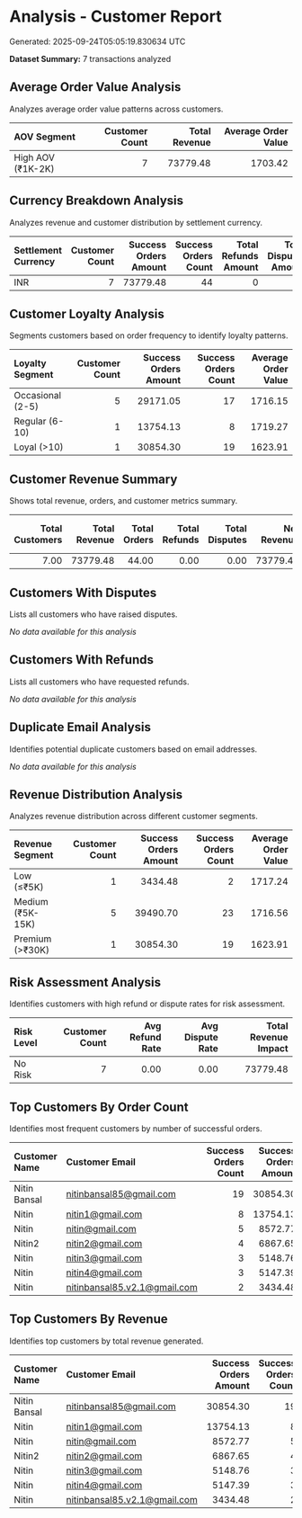 # Analysis - Customer Report

Generated: 2025-09-24T05:05:19.830634 UTC

**Dataset Summary:** 7 transactions analyzed

## Average Order Value Analysis

Analyzes average order value patterns across customers.

| AOV Segment       |   Customer Count |   Total Revenue |   Average Order Value |
|:------------------|-----------------:|----------------:|----------------------:|
| High AOV (₹1K-2K) |                7 |        73779.48 |               1703.42 |

## Currency Breakdown Analysis

Analyzes revenue and customer distribution by settlement currency.

| Settlement Currency   |   Customer Count |   Success Orders Amount |   Success Orders Count |   Total Refunds Amount |   Total Disputes Amount |   Net Revenue |
|:----------------------|-----------------:|------------------------:|-----------------------:|-----------------------:|------------------------:|--------------:|
| INR                   |                7 |                73779.48 |                     44 |                      0 |                       0 |      73779.48 |

## Customer Loyalty Analysis

Segments customers based on order frequency to identify loyalty patterns.

| Loyalty Segment   |   Customer Count |   Success Orders Amount |   Success Orders Count |   Average Order Value |
|:------------------|-----------------:|------------------------:|-----------------------:|----------------------:|
| Occasional (2-5)  |                5 |                29171.05 |                     17 |               1716.15 |
| Regular (6-10)    |                1 |                13754.13 |                      8 |               1719.27 |
| Loyal (>10)       |                1 |                30854.30 |                     19 |               1623.91 |

## Customer Revenue Summary

Shows total revenue, orders, and customer metrics summary.

|   Total Customers |   Total Revenue |   Total Orders |   Total Refunds |   Total Disputes |   Net Revenue |   Average Order Value |
|------------------:|----------------:|---------------:|----------------:|-----------------:|--------------:|----------------------:|
|              7.00 |        73779.48 |          44.00 |            0.00 |             0.00 |      73779.48 |               1676.81 |

## Customers With Disputes

Lists all customers who have raised disputes.

*No data available for this analysis*

## Customers With Refunds

Lists all customers who have requested refunds.

*No data available for this analysis*

## Duplicate Email Analysis

Identifies potential duplicate customers based on email addresses.

*No data available for this analysis*

## Revenue Distribution Analysis

Analyzes revenue distribution across different customer segments.

| Revenue Segment   |   Customer Count |   Success Orders Amount |   Success Orders Count |   Average Order Value |
|:------------------|-----------------:|------------------------:|-----------------------:|----------------------:|
| Low (≤₹5K)        |                1 |                 3434.48 |                      2 |               1717.24 |
| Medium (₹5K-15K)  |                5 |                39490.70 |                     23 |               1716.56 |
| Premium (>₹30K)   |                1 |                30854.30 |                     19 |               1623.91 |

## Risk Assessment Analysis

Identifies customers with high refund or dispute rates for risk assessment.

| Risk Level   |   Customer Count |   Avg Refund Rate |   Avg Dispute Rate |   Total Revenue Impact |
|:-------------|-----------------:|------------------:|-------------------:|-----------------------:|
| No Risk      |                7 |              0.00 |               0.00 |               73779.48 |

## Top Customers By Order Count

Identifies most frequent customers by number of successful orders.

| Customer Name   | Customer Email               |   Success Orders Count |   Success Orders Amount |   Average Order Value |
|:----------------|:-----------------------------|-----------------------:|------------------------:|----------------------:|
| Nitin Bansal    | nitinbansal85@gmail.com      |                     19 |                30854.30 |               1623.91 |
| Nitin           | nitin1@gmail.com             |                      8 |                13754.13 |               1719.27 |
| Nitin           | nitin@gmail.com              |                      5 |                 8572.77 |               1714.55 |
| Nitin2          | nitin2@gmail.com             |                      4 |                 6867.65 |               1716.91 |
| Nitin           | nitin3@gmail.com             |                      3 |                 5148.76 |               1716.25 |
| Nitin           | nitin4@gmail.com             |                      3 |                 5147.39 |               1715.80 |
| Nitin           | nitinbansal85.v2.1@gmail.com |                      2 |                 3434.48 |               1717.24 |

## Top Customers By Revenue

Identifies top customers by total revenue generated.

| Customer Name   | Customer Email               |   Success Orders Amount |   Success Orders Count |   Average Order Value |
|:----------------|:-----------------------------|------------------------:|-----------------------:|----------------------:|
| Nitin Bansal    | nitinbansal85@gmail.com      |                30854.30 |                     19 |               1623.91 |
| Nitin           | nitin1@gmail.com             |                13754.13 |                      8 |               1719.27 |
| Nitin           | nitin@gmail.com              |                 8572.77 |                      5 |               1714.55 |
| Nitin2          | nitin2@gmail.com             |                 6867.65 |                      4 |               1716.91 |
| Nitin           | nitin3@gmail.com             |                 5148.76 |                      3 |               1716.25 |
| Nitin           | nitin4@gmail.com             |                 5147.39 |                      3 |               1715.80 |
| Nitin           | nitinbansal85.v2.1@gmail.com |                 3434.48 |                      2 |               1717.24 |


